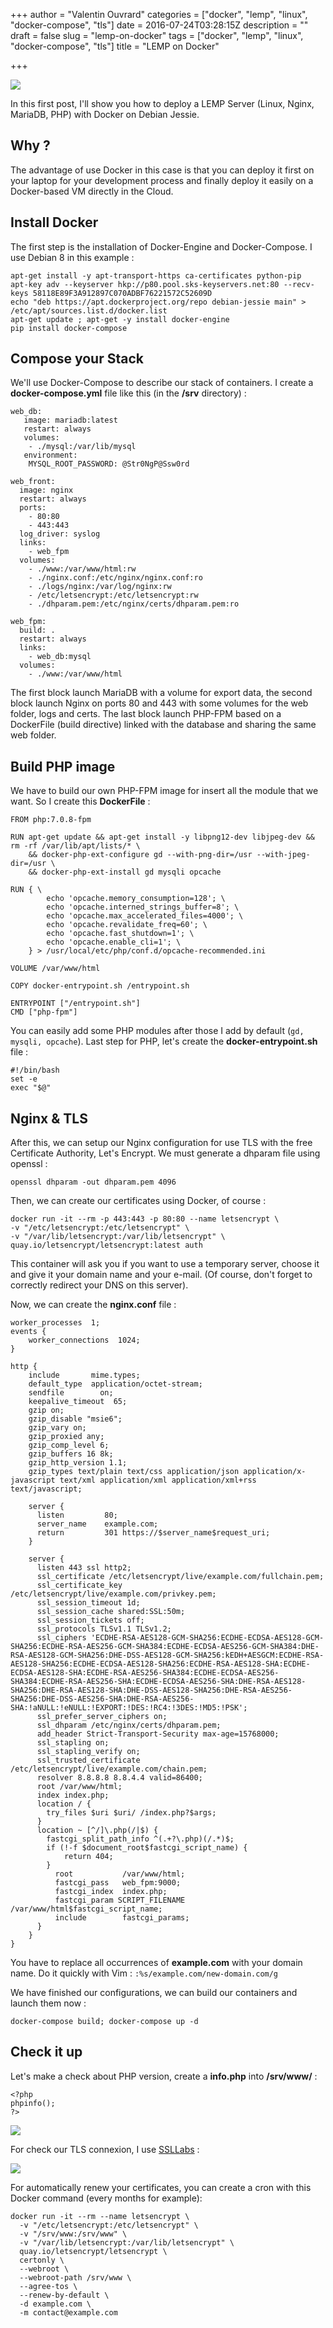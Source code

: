 +++
author = "Valentin Ouvrard"
categories = ["docker", "lemp", "linux", "docker-compose", "tls"]
date = 2016-07-24T03:28:15Z
description = ""
draft = false
slug = "lemp-on-docker"
tags = ["docker", "lemp", "linux", "docker-compose", "tls"]
title = "LEMP on Docker"

+++


![](/content/images/2016/07/banner_lemp1-1.png)

In this first post, I'll show you how to deploy a LEMP Server (Linux, Nginx, MariaDB, PHP) with Docker on Debian Jessie.

## Why ?

The advantage of use Docker in this case is that you can deploy it first on your laptop for your development process and finally deploy it easily on a Docker-based VM directly in the Cloud. 

## Install Docker
The first step is the installation of Docker-Engine and Docker-Compose. I use Debian 8 in this example :
```language-bash
apt-get install -y apt-transport-https ca-certificates python-pip
apt-key adv --keyserver hkp://p80.pool.sks-keyservers.net:80 --recv-keys 58118E89F3A912897C070ADBF76221572C52609D
echo "deb https://apt.dockerproject.org/repo debian-jessie main" > /etc/apt/sources.list.d/docker.list
apt-get update ; apt-get -y install docker-engine
pip install docker-compose
```
## Compose your Stack
We'll use Docker-Compose to describe our stack of containers. I create a **docker-compose.yml** file like this (in the **/srv** directory) :

```language-yaml
web_db:
   image: mariadb:latest
   restart: always
   volumes:
    - ./mysql:/var/lib/mysql
   environment:
    MYSQL_ROOT_PASSWORD: @Str0NgP@Ssw0rd

web_front:
  image: nginx
  restart: always
  ports:
    - 80:80
    - 443:443
  log_driver: syslog
  links:
    - web_fpm
  volumes:
    - ./www:/var/www/html:rw
    - ./nginx.conf:/etc/nginx/nginx.conf:ro
    - ./logs/nginx:/var/log/nginx:rw
    - /etc/letsencrypt:/etc/letsencrypt:rw
    - ./dhparam.pem:/etc/nginx/certs/dhparam.pem:ro

web_fpm:
  build: .
  restart: always
  links:
    - web_db:mysql
  volumes:
    - ./www:/var/www/html
```
The first block launch MariaDB with a volume for export data, the second block launch Nginx on ports 80 and 443 with some volumes for the web folder, logs and certs. The last block launch PHP-FPM based on a DockerFile (build directive) linked with the database and sharing the same web folder.
## Build PHP image
We have to build our own PHP-FPM image for insert all the module that we want. So I create this **DockerFile** :

```language-docker
FROM php:7.0.8-fpm

RUN apt-get update && apt-get install -y libpng12-dev libjpeg-dev && rm -rf /var/lib/apt/lists/* \
	&& docker-php-ext-configure gd --with-png-dir=/usr --with-jpeg-dir=/usr \
	&& docker-php-ext-install gd mysqli opcache

RUN { \
		echo 'opcache.memory_consumption=128'; \
		echo 'opcache.interned_strings_buffer=8'; \
		echo 'opcache.max_accelerated_files=4000'; \
		echo 'opcache.revalidate_freq=60'; \
		echo 'opcache.fast_shutdown=1'; \
		echo 'opcache.enable_cli=1'; \
	} > /usr/local/etc/php/conf.d/opcache-recommended.ini

VOLUME /var/www/html

COPY docker-entrypoint.sh /entrypoint.sh

ENTRYPOINT ["/entrypoint.sh"]
CMD ["php-fpm"]
```
You can easily add some PHP modules after those I add by default (`gd, mysqli, opcache`). 
Last step for PHP, let's create the **docker-entrypoint.sh** file :
```language-bash
#!/bin/bash
set -e
exec "$@"
```
## Nginx & TLS
After this, we can setup our Nginx configuration for use TLS with the free Certificate Authority, Let's Encrypt. 
We must generate a dhparam file using openssl :
```langage-bash
openssl dhparam -out dhparam.pem 4096
```
Then, we can create our certificates using Docker, of course :
```language-docker
docker run -it --rm -p 443:443 -p 80:80 --name letsencrypt \
-v "/etc/letsencrypt:/etc/letsencrypt" \
-v "/var/lib/letsencrypt:/var/lib/letsencrypt" \
quay.io/letsencrypt/letsencrypt:latest auth
```
This container will ask you if you want to use a temporary server, choose it and give it your domain name and your e-mail. (Of course, don't forget to correctly redirect your DNS on this server). 

Now, we can create the **nginx.conf** file :

```language-nginx
worker_processes  1;
events {
    worker_connections  1024;
}
 
http {
    include       mime.types;
    default_type  application/octet-stream;
    sendfile        on;
    keepalive_timeout  65; 
    gzip on;
    gzip_disable "msie6";  
    gzip_vary on;
    gzip_proxied any;
    gzip_comp_level 6;
    gzip_buffers 16 8k;
    gzip_http_version 1.1;
    gzip_types text/plain text/css application/json application/x-javascript text/xml application/xml application/xml+rss text/javascript;
    
    server {
      listen         80;
      server_name    example.com;
      return         301 https://$server_name$request_uri;
    }

    server {
      listen 443 ssl http2;
      ssl_certificate /etc/letsencrypt/live/example.com/fullchain.pem; 
      ssl_certificate_key /etc/letsencrypt/live/example.com/privkey.pem;
      ssl_session_timeout 1d;
      ssl_session_cache shared:SSL:50m;
      ssl_session_tickets off;
      ssl_protocols TLSv1.1 TLSv1.2;
      ssl_ciphers 'ECDHE-RSA-AES128-GCM-SHA256:ECDHE-ECDSA-AES128-GCM-SHA256:ECDHE-RSA-AES256-GCM-SHA384:ECDHE-ECDSA-AES256-GCM-SHA384:DHE-RSA-AES128-GCM-SHA256:DHE-DSS-AES128-GCM-SHA256:kEDH+AESGCM:ECDHE-RSA-AES128-SHA256:ECDHE-ECDSA-AES128-SHA256:ECDHE-RSA-AES128-SHA:ECDHE-ECDSA-AES128-SHA:ECDHE-RSA-AES256-SHA384:ECDHE-ECDSA-AES256-SHA384:ECDHE-RSA-AES256-SHA:ECDHE-ECDSA-AES256-SHA:DHE-RSA-AES128-SHA256:DHE-RSA-AES128-SHA:DHE-DSS-AES128-SHA256:DHE-RSA-AES256-SHA256:DHE-DSS-AES256-SHA:DHE-RSA-AES256-SHA:!aNULL:!eNULL:!EXPORT:!DES:!RC4:!3DES:!MD5:!PSK';
      ssl_prefer_server_ciphers on;
      ssl_dhparam /etc/nginx/certs/dhparam.pem; 
      add_header Strict-Transport-Security max-age=15768000;
      ssl_stapling on;
      ssl_stapling_verify on;
      ssl_trusted_certificate /etc/letsencrypt/live/example.com/chain.pem; 
      resolver 8.8.8.8 8.8.4.4 valid=86400;
      root /var/www/html;
      index index.php;
      location / {
        try_files $uri $uri/ /index.php?$args;
      }        
      location ~ [^/]\.php(/|$) {
        fastcgi_split_path_info ^(.+?\.php)(/.*)$;
        if (!-f $document_root$fastcgi_script_name) {
        	return 404;
        }
          root           /var/www/html;
          fastcgi_pass   web_fpm:9000;
          fastcgi_index  index.php;
          fastcgi_param SCRIPT_FILENAME /var/www/html$fastcgi_script_name;
          include        fastcgi_params;
      }    
    }
}
```
You have to replace all occurrences of **example.com** with your domain name. Do it quickly with Vim :
`:%s/example.com/new-domain.com/g`

We have finished our configurations, we can build our containers and launch them now : 
```langage-docker
docker-compose build; docker-compose up -d
```
## Check it up
Let's make a check about PHP version, create a **info.php** into **/srv/www/** :
```language-php
<?php
phpinfo();
?>
```
![](/content/images/2016/07/php-version.png)
  
For check our TLS connexion, I use [SSLLabs](https://www.ssllabs.com/ssltest/) : 
  
![](/content/images/2016/07/ssllab-result.png)

For automatically renew your certificates, you can create a cron with this Docker command (every months for example):

```language-docker
docker run -it --rm --name letsencrypt \
  -v "/etc/letsencrypt:/etc/letsencrypt" \
  -v "/srv/www:/srv/www" \
  -v "/var/lib/letsencrypt:/var/lib/letsencrypt" \
  quay.io/letsencrypt/letsencrypt \
  certonly \
  --webroot \
  --webroot-path /srv/www \
  --agree-tos \
  --renew-by-default \
  -d example.com \
  -m contact@example.com
```

